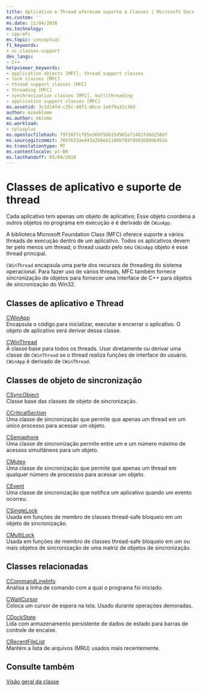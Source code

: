 ```yaml
---
title: Aplicativo e Thread oferecem suporte a Classes | Microsoft Docs
ms.custom: ''
ms.date: 11/04/2016
ms.technology:
- cpp-mfc
ms.topic: conceptual
f1_keywords:
- vc.classes.support
dev_langs:
- C++
helpviewer_keywords:
- application objects [MFC], thread support classes
- lock classes [MFC]
- thread support classes [MFC]
- threading [MFC]
- synchronization classes [MFC], multithreading
- application support classes [MFC]
ms.assetid: 3c1d14fd-c35c-48f1-86ce-1e0f9a32c36d
author: mikeblome
ms.author: mblome
ms.workload:
- cplusplus
ms.openlocfilehash: f9f3877cf85e369756b15d565af1481fd6d258df
ms.sourcegitcommit: 76b7653ae443a2b8eb1186b789f8503609d6453e
ms.translationtype: MT
ms.contentlocale: pt-BR
ms.lasthandoff: 05/04/2018
---
```

# <a name="application-and-thread-support-classes"></a>Classes de aplicativo e suporte de thread
Cada aplicativo tem apenas um objeto de aplicativo; Esse objeto coordena a outros objetos no programa em execução e é derivado de `CWinApp`.  
  
 A biblioteca Microsoft Foundation Class (MFC) oferece suporte a vários threads de execução dentro de um aplicativo. Todos os aplicativos devem ter pelo menos um thread; o thread usado pelo seu `CWinApp` objeto é esse thread principal.  
  
 `CWinThread` encapsula uma parte dos recursos de threading do sistema operacional. Para fazer uso de vários threads, MFC também fornece sincronização de objetos para fornecer uma interface de C++ para objetos de sincronização do Win32.  
  
## <a name="application-and-thread-classes"></a>Classes de aplicativo e Thread  
 [CWinApp](../mfc/reference/cwinapp-class.md)  
 Encapsula o código para inicializar, executar e encerrar o aplicativo. O objeto de aplicativo será derivar dessa classe.  
  
 [CWinThread](../mfc/reference/cwinthread-class.md)  
 A classe base para todos os threads. Usar diretamente ou derivar uma classe de `CWinThread` se o thread realiza funções de interface do usuário. `CWinApp` é derivado de `CWinThread`.  
  
## <a name="synchronization-object-classes"></a>Classes de objeto de sincronização  
 [CSyncObject](../mfc/reference/csyncobject-class.md)  
 Classe base das classes de objeto de sincronização.  
  
 [CCriticalSection](../mfc/reference/ccriticalsection-class.md)  
 Uma classe de sincronização que permite que apenas um thread em um único processo para acessar um objeto.  
  
 [CSemaphore](../mfc/reference/csemaphore-class.md)  
 Uma classe de sincronização permite entre um e um número máximo de acessos simultâneos para um objeto.  
  
 [CMutex](../mfc/reference/cmutex-class.md)  
 Uma classe de sincronização que permite que apenas um thread em qualquer número de processos para acessar um objeto.  
  
 [CEvent](../mfc/reference/cevent-class.md)  
 Uma classe de sincronização que notifica um aplicativo quando um evento ocorreu.  
  
 [CSingleLock](../mfc/reference/csinglelock-class.md)  
 Usada em funções de membro de classes thread-safe bloqueio em um objeto de sincronização.  
  
 [CMultiLock](../mfc/reference/cmultilock-class.md)  
 Usada em funções de membro de classes thread-safe bloqueio em um ou mais objetos de sincronização de uma matriz de objetos de sincronização.  
  
## <a name="related-classes"></a>Classes relacionadas  
 [CCommandLineInfo](../mfc/reference/ccommandlineinfo-class.md)  
 Analisa a linha de comando com a qual o programa foi iniciado.  
  
 [CWaitCursor](../mfc/reference/cwaitcursor-class.md)  
 Coloca um cursor de espera na tela. Usado durante operações demoradas.  
  
 [CDockState](../mfc/reference/cdockstate-class.md)  
 Lida com armazenamento persistente de dados de estado para barras de controle de encaixe.  
  
 [CRecentFileList](../mfc/reference/crecentfilelist-class.md)  
 Mantém a lista de arquivos (MRU) usados mais recentemente.  
  
## <a name="see-also"></a>Consulte também  
 [Visão geral da classe](../mfc/class-library-overview.md)

